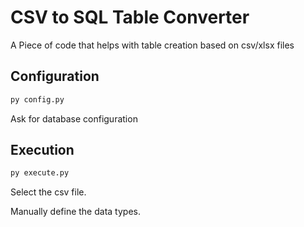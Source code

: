 # CSV to SQL Table Converter

A Piece of code that helps with table creation based on csv/xlsx files

## Configuration

```python
py config.py
```

Ask for database configuration

## Execution

```python
py execute.py
```

Select the csv file.

Manually define the data types.


